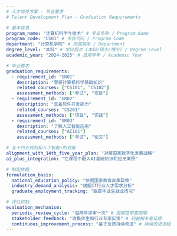 ```yaml
---
# 人才培养方案 - 毕业要求
# Talent Development Plan - Graduation Requirements

# 基本信息
program_name: "计算机科学与技术" # 专业名称 / Program Name
program_code: "CS01" # 专业代码 / Program Code
department: "计算机学院" # 所属院系 / Department
degree_level: "本科" # 学位层次 (本科/硕士/博士) / Degree Level
academic_year: "2024-2025" # 适用学年 / Academic Year

# 毕业要求
graduation_requirements:
  - requirement_id: "GR01"
    description: "掌握计算机科学基础知识"
    related_courses: ["CS101", "CS102"]
    assessment_methods: ["考试", "项目"]
  - requirement_id: "GR02"
    description: "具备软件开发能力"
    related_courses: "CS201"
    assessment_methods: ["项目", "实践"]
  - requirement_id: "GR03"
    description: "了解人工智能应用"
    related_courses: ["AI101"]
    assessment_methods: ["考试", "论文"]

# 与十四五规划和人工智能+的对接
alignment_with_14th_five_year_plan: "对接国家数字化发展战略"
ai_plus_integration: "在课程中融入AI基础知识和应用案例"

# 制定依据
formulation_basis:
  national_education_policy: "依据国家教育改革政策"
  industry_demand_analysis: "根据IT行业人才需求分析"
  graduate_employment_tracking: "跟踪毕业生就业情况"

# 评估机制
evaluation_mechanism:
  periodic_review_cycle: "每两年评审一次" # 周期性审查周期
  stakeholder_feedback: "收集师生和行业专家反馈" # 利益相关者反馈
  continuous_improvement_process: "基于反馈持续改进" # 持续改进流程
---
```

